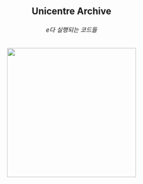 <h2 align="center"<i>Unicentre Archive</i></h2>

<h6 align="center">e다 실행되는 코드들</h6>

<p align="center">
  <img src="https://i.pinimg.com/736x/fa/50/eb/fa50eb650bba3d00035879d79ee700de.jpg" width="300">
</p>
